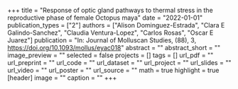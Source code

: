 +++
title = "Response of optic gland pathways to thermal stress in the reproductive phase of female Octopus maya"
date = "2022-01-01"
publication_types = ["2"]
authors = ["Alison Dominguez-Estrada", "Clara E Galindo-Sanchez", "Claudia Ventura-Lopez", "Carlos Rosas", "Oscar E Juarez"]
publication = "In: Journal of Molluscan Studies, (88), 3, https://doi.org/10.1093/mollus/eyac018"
abstract = ""
abstract_short = ""
image_preview = ""
selected = false
projects = []
tags = []
url_pdf = ""
url_preprint = ""
url_code = ""
url_dataset = ""
url_project = ""
url_slides = ""
url_video = ""
url_poster = ""
url_source = ""
math = true
highlight = true
[header]
image = ""
caption = ""
+++
